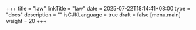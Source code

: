 +++
title = "law"
linkTitle = "law"
date = 2025-07-22T18:14:41+08:00
type = "docs"
description = ""
isCJKLanguage = true
draft = false
[menu.main]
	weight = 20
+++